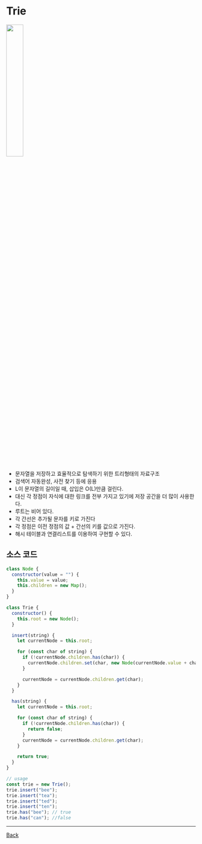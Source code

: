 # Trie

<img src='https://user-images.githubusercontent.com/90181028/219942462-182442f7-e2f6-456a-8455-a7adc38ef5fa.png' width='30%' />

- 문자열을 저장하고 효율적으로 탐색하기 위한 트리형태의 자료구조
- 검색어 자동완성, 사전 찾기 등에 응용
- L이 문자열의 길이일 때, 삽입은 O(L)만큼 걸린다.
- 대신 각 정점이 자식에 대한 링크를 전부 가지고 있기에 저장 공간을 더 많이 사용한다.
- 루트는 비어 있다.
- 각 간선은 추가될 문자를 키로 가진다
- 각 정점은 이전 정점의 값 + 간선의 키를 값으로 가진다.
- 해시 테이블과 연결리스트를 이용하여 구현할 수 있다.

## 소스 코드

```javascript
class Node {
  constructor(value = "") {
    this.value = value;
    this.children = new Map();
  }
}

class Trie {
  constructor() {
    this.root = new Node();
  }

  insert(string) {
    let currentNode = this.root;

    for (const char of string) {
      if (!currentNode.children.has(char)) {
        currentNode.children.set(char, new Node(currentNode.value + char));
      }

      currentNode = currentNode.children.get(char);
    }
  }

  has(string) {
    let currentNode = this.root;

    for (const char of string) {
      if (!currentNode.children.has(char)) {
        return false;
      }
      currentNode = currentNode.children.get(char);
    }

    return true;
  }
}

// usage
const trie = new Trie();
trie.insert("bee");
trie.insert("tea");
trie.insert("ted");
trie.insert("ten");
trie.has("bee"); // true
trie.has("can"); //false
```

---

[Back](../README.md)
